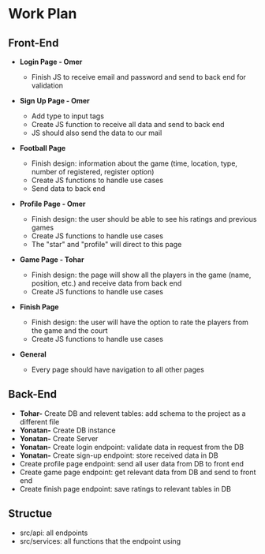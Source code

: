 # Work Plan

## Front-End

- **Login Page - Omer**

  - Finish JS to receive email and password and send to back end for validation

- **Sign Up Page - Omer**

  - Add type to input tags
  - Create JS function to receive all data and send to back end
  - JS should also send the data to our mail

- **Football Page**

  - Finish design: information about the game (time, location, type, number of registered, register option)
  - Create JS functions to handle use cases
  - Send data to back end

- **Profile Page - Omer**

  - Finish design: the user should be able to see his ratings and previous games
  - Create JS functions to handle use cases
  - The "star" and "profile" will direct to this page

- **Game Page - Tohar**

  - Finish design: the page will show all the players in the game (name, position, etc.) and receive data from back end
  - Create JS functions to handle use cases

- **Finish Page**

  - Finish design: the user will have the option to rate the players from the game and the court
  - Create JS functions to handle use cases

- **General**
  - Every page should have navigation to all other pages

## Back-End

- **Tohar-** Create DB and relevent tables: add schema to the project as a different file
- **Yonatan-** Create DB instance
- **Yonatan-** Create Server
- **Yonatan-** Create login endpoint: validate data in request from the DB
- **Yonatan-** Create sign-up endpoint: store received data in DB
- Create profile page endpoint: send all user data from DB to front end
- Create game page endpoint: get relevant data from DB and send to front end
- Create finish page endpoint: save ratings to relevant tables in DB

## Structue

- src/api: all endpoints
- src/services: all functions that the endpoint using
